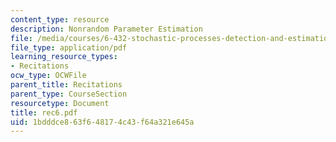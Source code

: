 ```yaml
---
content_type: resource
description: Nonrandom Parameter Estimation
file: /media/courses/6-432-stochastic-processes-detection-and-estimation-spring-2004/1bdddce863f648174c43f64a321e645a_rec6.pdf
file_type: application/pdf
learning_resource_types:
- Recitations
ocw_type: OCWFile
parent_title: Recitations
parent_type: CourseSection
resourcetype: Document
title: rec6.pdf
uid: 1bdddce8-63f6-4817-4c43-f64a321e645a
---
```

